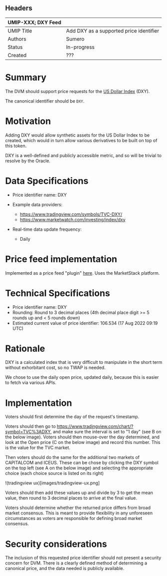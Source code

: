 ## Headers

| UMIP-XXX; DXY Feed            |                                                      |
| ------------------- | ---------------------------------------------------- |
| UMIP Title          | Add DXY as a supported price identifier |
| Authors             | Sumero                                             |
| Status              | In-progress                                            |
| Created             | ???    |



# Summary

The DVM should support price requests for the [US Dollar Index](https://en.wikipedia.org/wiki/U.S._Dollar_Index) (DXY).

The canonical identifier should be `DXY`.

# Motivation

Adding DXY would allow synthetic assets for the US Dollar Index to be created, which would in turn allow various derivatives to be built on top of this token.

DXY is a well-defined and publicly accessible metric, and so will be trivial to resolve by the Oracle.

# Data Specifications

- Price identifier name: DXY

- Example data providers:
    - https://www.tradingview.com/symbols/TVC-DXY/
    - https://www.marketwatch.com/investing/index/dxy

- Real-time data update frequency:
    - Daily

# Price feed implementation

Implemented as a price feed "plugin" [here](https://github.com/Signo-App/uma-protocol/blob/new-price-feed/packages/financial-templates-lib/src/price-feed/MarketStackPriceFeed.ts). Uses the MarketStack platform.

# Technical Specifications

- Price identifier name: DXY
- Rounding: Round to 3 decimal places (4th decimal place digit >= 5 rounds up and < 5 rounds down)
- Estimated current value of price identifier: 106.534 (17 Aug 2022 09:19 UTC)

# Rationale

DXY is a calculated index that is very difficult to manipulate in the short term without exhorbitant cost, so no TWAP is needed.

We chose to use the daily open price, updated daily, because this is easier to fetch via various APIs.

# Implementation

Voters should first determine the day of the request's timestamp.

Voters should then go to https://www.tradingview.com/chart/?symbol=TVC%3ADXY, and make sure the interval is set to "1 day" (see B on the below image). Voters should then mouse-over the day determined, and look at the Open price (C on the below image) and record this number. This is the value for the TVC market.

Then voters should do the same for the additional two markets of CAPITALCOM and ICEUS. These can be chose by clicking the DXY symbol on the top left (see A on the below image) and selecting the appropriate choice (each choice source is listed on its right)

!(tradingview ux)[images/tradingview-ux.png]

Voters should then add these values up and divide by 3 to get the mean value, then round to 3 decimal places to arrive at the final value.

Voters should determine whether the returned price differs from broad market consensus. This is meant to provide flexibility in any unforeseen circumstances as voters are responsible for defining broad market consensus.

# Security considerations

The inclusion of this requested price identifier should not present a security concern for DVM. There is a clearly defined method of determining a canonical price, and the data needed is publicly available.
